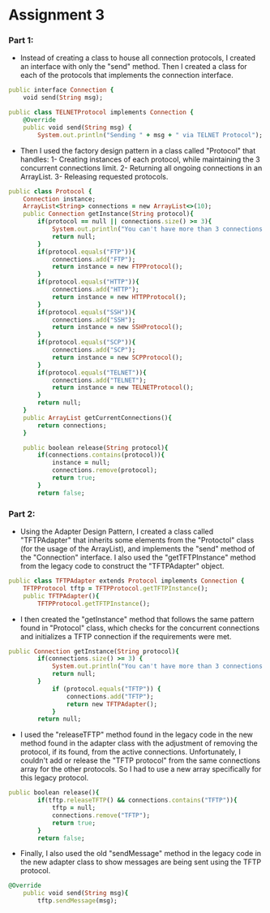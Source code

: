 # Assignment 3
###  Part 1:
- Instead of creating a class to house all connection protocols, I created an interface with only the "send" method. Then I created a class for each of the protocols that implements the connection interface.
```ruby
public interface Connection {
    void send(String msg);
```
```ruby
public class TELNETProtocol implements Connection {
    @Override
    public void send(String msg) {
        System.out.println("Sending " + msg + " via TELNET Protocol");
```
- Then I used the factory design pattern in a class called "Protocol" that handles:
1- Creating instances of each protocol, while maintaining the 3 concurrent connections limit.
2- Returning all ongoing connections in an ArrayList.
3- Releasing requested protocols.
```ruby
public class Protocol {
    Connection instance;
    ArrayList<String> connections = new ArrayList<>(10);
    public Connection getInstance(String protocol){
        if(protocol == null || connections.size() >= 3){
            System.out.println("You can't have more than 3 connections!");
            return null;
        }
        if(protocol.equals("FTP")){
            connections.add("FTP");
            return instance = new FTPProtocol();
        }
        if(protocol.equals("HTTP")){
            connections.add("HTTP");
            return instance = new HTTPProtocol();
        }
        if(protocol.equals("SSH")){
            connections.add("SSH");
            return instance = new SSHProtocol();
        }
        if(protocol.equals("SCP")){
            connections.add("SCP");
            return instance = new SCPProtocol();
        }
        if(protocol.equals("TELNET")){
            connections.add("TELNET");
            return instance = new TELNETProtocol();
        }
        return null;
    }
    public ArrayList getCurrentConnections(){
        return connections;
    }

    public boolean release(String protocol){
        if(connections.contains(protocol)){
            instance = null;
            connections.remove(protocol);
            return true;
        }
        return false;
```
### Part 2:
- Using the Adapter Design Pattern, I created a class called "TFTPAdapter" that inherits some elements from the "Protoctol" class (for the usage of the ArrayList), and implements the "send" method of the "Connection" interface. I also used the "getTFTPInstance" method from the legacy code to construct the "TFTPAdapter" object.
```ruby
public class TFTPAdapter extends Protocol implements Connection {
    TFTPProtocol tftp = TFTPProtocol.getTFTPInstance();
    public TFTPAdapter(){
        TFTPProtocol.getTFTPInstance();
```
- I then created the "getInstance" method that follows the same pattern found in "Protocol" class, which checks for the concurrent connections and initializes a TFTP connection if the requirements were met.
```ruby
public Connection getInstance(String protocol){
        if(connections.size() >= 3) {
            System.out.println("You can't have more than 3 connections!");
            return null;
        }
            if (protocol.equals("TFTP")) {
                connections.add("TFTP");
                return new TFTPAdapter();
            }
        return null;
```
- I used the "releaseTFTP" method found in the legacy code in the new method found in the adapter class with the adjustment of removing the protocol, if its found, from the active connections. Unfortunately, I couldn't add or release the "TFTP protocol" from the same connections array for the other protocols. So I had to use a new array specifically for this legacy protocol.
```ruby
public boolean release(){
        if(tftp.releaseTFTP() && connections.contains("TFTP")){
            tftp = null;
            connections.remove("TFTP");
            return true;
        }
        return false;
```
- Finally, I also used the old "sendMessage" method in the legacy code in the new adapter class to show messages are being sent using the TFTP protocol.
```ruby
@Override
    public void send(String msg){
        tftp.sendMessage(msg);
```
